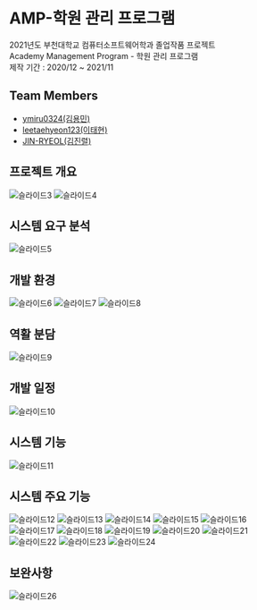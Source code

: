 # AMP-학원 관리 프로그램
2021년도 부천대학교 컴퓨터소프트웨어학과 졸업작품 프로젝트   
Academy Management Program - 학원 관리 프로그램   
제작 기간 : 2020/12 ~ 2021/11   

## Team Members
* [ymiru0324(김용민)](https://github.com/ymiru0324)   
* [leetaehyeon123(이태현)](https://github.com/leetaehyeon123)   
* [JIN-RYEOL(김진렬)](https://github.com/JIN-RYEOL)   

## 프로젝트 개요
![슬라이드3](https://user-images.githubusercontent.com/81818730/144225663-5af602f9-5732-482c-ad68-d10c94c6cfeb.PNG)
![슬라이드4](https://user-images.githubusercontent.com/81818730/144225669-f7061b7a-2f66-49ef-a0b0-e3f492e8c0ef.PNG)

## 시스템 요구 분석
![슬라이드5](https://user-images.githubusercontent.com/81818730/144225671-01ebefdb-1b3d-46a5-8ade-ee0f85d2c341.PNG)

## 개발 환경
![슬라이드6](https://user-images.githubusercontent.com/81818730/144225677-ab1bafaf-b2f2-4085-af50-603b5c7fb00b.PNG)
![슬라이드7](https://user-images.githubusercontent.com/81818730/144225681-e8dc1cc0-690c-4fd6-ad27-d5cef2d9af44.PNG)
![슬라이드8](https://user-images.githubusercontent.com/81818730/144225685-42e5aa39-4ecc-4ea0-a423-29e301ab1484.PNG)

## 역활 분담
![슬라이드9](https://user-images.githubusercontent.com/81818730/144225686-bfa8a01c-5fb5-4dd0-b6b4-9319a1052193.PNG)

## 개발 일정
![슬라이드10](https://user-images.githubusercontent.com/81818730/144225688-55d416bd-53e9-4af9-a01b-17d8e38c3d4a.PNG)

## 시스템 기능
![슬라이드11](https://user-images.githubusercontent.com/81818730/144225690-d2db8b4b-b0e8-4b1f-997d-6cea5a10a417.PNG)

## 시스템 주요 기능   
![슬라이드12](https://user-images.githubusercontent.com/81818730/144225692-f5da3853-fd9d-4171-9fe2-0af747743b0c.PNG)
![슬라이드13](https://user-images.githubusercontent.com/81818730/144225694-fd331b50-8d34-495a-9199-f1b713c3f746.PNG)
![슬라이드14](https://user-images.githubusercontent.com/81818730/144225695-6273baca-5ec5-4e62-965f-df8cf7c3f72f.PNG)
![슬라이드15](https://user-images.githubusercontent.com/81818730/144225697-e6b5aa00-47c3-4ceb-a552-9492581e67d8.PNG)
![슬라이드16](https://user-images.githubusercontent.com/81818730/144225699-2a105cb4-92aa-480d-9add-e412b992fff9.PNG)
![슬라이드17](https://user-images.githubusercontent.com/81818730/144225701-cf465588-3e02-4899-8a55-3117acf1368c.PNG)
![슬라이드18](https://user-images.githubusercontent.com/81818730/144225703-33c0172c-3704-4deb-87bb-93a10987a699.PNG)
![슬라이드19](https://user-images.githubusercontent.com/81818730/144225707-33512198-b7b1-4e2a-b805-b47522144dd7.PNG)
![슬라이드20](https://user-images.githubusercontent.com/81818730/144225708-45d48e0b-b945-4f4b-a58e-f1bc414334b0.PNG)
![슬라이드21](https://user-images.githubusercontent.com/81818730/144225711-e6291d24-fa40-4143-93b8-fc222863f7de.PNG)
![슬라이드22](https://user-images.githubusercontent.com/81818730/144225714-c896586e-cff9-4d2c-a88b-83066c985356.PNG)
![슬라이드23](https://user-images.githubusercontent.com/81818730/144225716-3ca26009-477d-480d-acf1-ba3aabec031c.PNG)
![슬라이드24](https://user-images.githubusercontent.com/81818730/144225719-c9755ebd-0323-4738-b611-23240836eeb9.PNG)

## 보완사항
![슬라이드26](https://user-images.githubusercontent.com/81818730/144225723-bf689b04-cbd8-4c3a-98e5-18678e044255.PNG)

